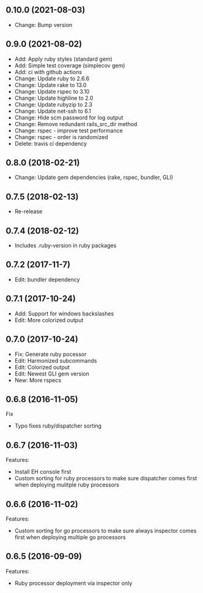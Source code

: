 ## 0.10.0 (2021-08-03)

* Change: Bump version

## 0.9.0 (2021-08-02)

* Add: Apply ruby styles (standard gem)
* Add: Simple test coverage (simplecov gem)
* Add: ci with github actions
* Change: Update ruby to 2.6.6
* Change: Update rake to 13.0
* Change: Update rspec to 3.10
* Change: Update highline to 2.0
* Change: Update rubyzip to 2.3
* Change: Update net-ssh to 6.1
* Change: Hide scm password for log output
* Change: Remove redundant rails_src_dir method
* Change: rspec - improve test performance
* Change: rspec - order is randomized
* Delete: travis ci dependency

## 0.8.0 (2018-02-21)

* Change: Update gem dependencies (rake, rspec, bundler, GLI)

## 0.7.5 (2018-02-13)

* Re-release

## 0.7.4 (2018-02-12)

* Includes .ruby-version in ruby packages

## 0.7.2 (2017-11-7)

* Edit: bundler dependency

## 0.7.1 (2017-10-24)

* Add: Support for windows backslashes
* Edit: More colorized output

## 0.7.0 (2017-10-24)

* Fix: Generate ruby pocessor
* Edit: Harmonized subcommands
* Edit: Colorized output
* Edit: Newest GLI gem version
* New: More rspecs

## 0.6.8 (2016-11-05)

Fix

- Typo fixes ruby/dispatcher sorting


## 0.6.7 (2016-11-03)

Features:

- Install EH console first
- Custom sorting for ruby processors to make sure dispatcher comes first when deploying mulitple ruby processors


## 0.6.6 (2016-11-02)

Features:

- Custom sorting for go processors to make sure always inspector comes first when deploying multiple go processors


## 0.6.5 (2016-09-09)

Features:

- Ruby processor deployment via inspector only
